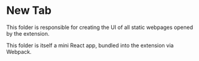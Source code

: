 # New Tab

This folder is responsible for creating the UI of all static webpages opened by the extension.

This folder is itself a mini React app, bundled into the extension via Webpack.
